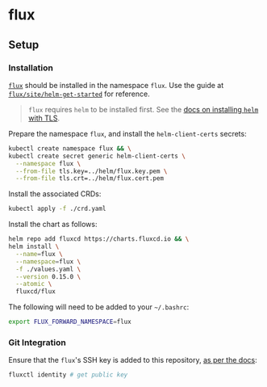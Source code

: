 # flux

## Setup

### Installation

[`flux`](https://github.com/weaveworks/flux) should be installed in the
namespace `flux`. Use the guide at
[`flux/site/helm-get-started`](https://github.com/weaveworks/flux/blob/master/site/helm-get-started.md)
for reference.

> `flux` requires `helm` to be installed first. See the
> [docs on installing `helm` with TLS](../helm/README.md).

Prepare the namespace `flux`, and install the `helm-client-certs` secrets:

```bash
kubectl create namespace flux && \
kubectl create secret generic helm-client-certs \
  --namespace flux \
  --from-file tls.key=../helm/flux.key.pem \
  --from-file tls.crt=../helm/flux.cert.pem
```

Install the associated CRDs:

```bash
kubectl apply -f ./crd.yaml
```

Install the chart as follows:

```bash
helm repo add fluxcd https://charts.fluxcd.io && \
helm install \
  --name=flux \
  --namespace=flux \
  -f ./values.yaml \
  --version 0.15.0 \
  --atomic \
  fluxcd/flux
```

The following will need to be added to your `~/.bashrc`:

```bash
export FLUX_FORWARD_NAMESPACE=flux
```

### Git Integration

Ensure that the `flux`'s SSH key is added to this repository,
[as per the docs](https://github.com/weaveworks/flux/blob/master/site/fluxctl.md#add-an-ssh-deploy-key-to-the-repository):

```bash
fluxctl identity # get public key
```

